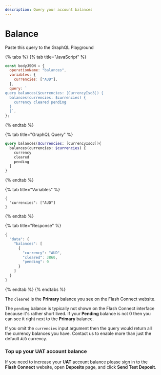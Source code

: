 ```yaml
---
description: Query your account balances
---
```


# Balance

Paste this query to the GraphQL Playground

{% tabs %}
{% tab title="JavaScript" %}
```javascript
const bodyJSON = {
  operationName: "balances",
  variables: {
    currencies: ["AUD"],
  },
  query: `
query balances($currencies: [CurrencyIso3]) {
  balances(currencies: $currencies) {
    currency cleared pending
  }
  }`,
};
```
{% endtab %}

{% tab title="GraphQL Query" %}
```graphql
query balances($currencies: [CurrencyIso3]){
  balances(currencies: $currencies) {
    currency
    cleared
    pending
  }
}
```
{% endtab %}

{% tab title="Variables" %}
```
{
  "currencies": ["AUD"]
}
```
{% endtab %}

{% tab title="Response" %}
```javascript
{
  "data": {
    "balances": [
      {
        "currency": "AUD",
        "cleared": 3860,
        "pending": 0
      }
    ]
  }
}
```
{% endtab %}
{% endtabs %}

The `cleared` is the **Primary** balance you see on the Flash Connect website.

The `pending` balance is typically not shown on the Flash Connect interface because it's rather short lived. If your **Pending** balance is not 0 then you can see it right next to the **Primary** balance.

If you omit the `currencies` input argument then the query would return all the currency balances you have. Contact us to enable more than just the default `AUD` currency.

### Top up your UAT account balance

If you need to increase your **UAT** account balance please sign in to the **Flash Connect** website, open **Deposits** page, and click **Send Test Deposit**.



